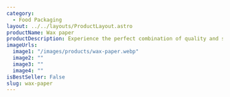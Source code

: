 ```yaml
---
category:
  - Food Packaging
layout: ../../layouts/ProductLayout.astro
productName: Wax paper
productDescription: Experience the perfect combination of quality and sustainability with our Wax paper! Designed to keep your food fresh and safe, it's the ideal choice for eco-conscious food lovers.
imageUrls:
  image1: "/images/products/wax-paper.webp"
  image2: ""
  image3: ""
  image4: ""
isBestSeller: False
slug: wax-paper
---
```


